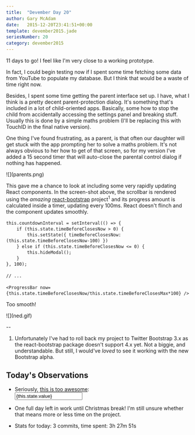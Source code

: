 ```yaml
---
title:  "Devember Day 20"
author: Gary McAdam
date:   2015-12-20T23:41:51+00:00
template: devember2015.jade
seriesNumber: 20
category: devember2015
---
```


11 days to go! <span class="more"></span> I feel like I'm very close to a working prototype.

In fact, I could begin testing now if I spent some time fetching some data from YouTube to populate my database. But I think that would be a waste of time right now.

Besides, I spent some time getting the parent interface set up. I have, what I think is a pretty decent parent-protection dialog. It's something that's included in a lot of child-oriented apps. Basically, some how to stop the child from accidentally accessing the settings panel and breaking stuff. Usually this is done by a simple maths problem (I'll be replacing this with TouchID in the final native version).

One thing I've found frustrating, as a parent, is that often our daughter will get stuck with the app prompting her to solve a maths problem. It's not always obvious to her how to get of that screen, so for my version I've added a 15 second timer that will auto-close the parental control dialog if nothing has happened.

<div class="img-responsive">
    ![](parents.png)
</div>

This gave me a chance to look at including some very rapidly updating React components. In the screen-shot above, the scrollbar is rendered using the *amazing* [react-bootstrap](https://react-bootstrap.github.io/) project<sup>1</sup> and its progress amount is calculated inside a timer, updating every 100ms. React doesn't flinch and the component updates smoothly.

    this.countdownInterval = setInterval(() => {
        if (this.state.timeBeforeClosesNow > 0) {
            this.setState({ timeBeforeClosesNow: (this.state.timeBeforeClosesNow-100) })
        } else if (this.state.timeBeforeClosesNow <= 0) {
            this.hideModal();
        }
    }, 100);

    // ...

    <ProgressBar now={this.state.timeBeforeClosesNow/this.state.timeBeforeClosesMax*100} />

Too smooth!

<div class="img-responsive img-lg">
    ![](ned.gif)
</div>

--
  1. Unfortunately I've had to roll back my project to Twitter Bootstrap 3.x as the react-bootstrap package doesn't support 4.x yet. Not a biggie, and understandable. But still, I would've *loved* to see it working with the new Bootstrap alpha.

## Today's Observations

 - Seriously, [this is too awesome](https://react-bootstrap.github.io/components.html#forms):  
        <Input
         type="text"
         value={this.state.value}
         placeholder="Enter text"
         label="Working example with validation"
         help="Validation is based on string length."
         bsStyle={this.validationState()}
         hasFeedback
         ref="input"
         groupClassName="group-class"
         labelClassName="label-class"
         onChange={this.handleChange} />

 - One full day left in work until Christmas break! I'm still unsure whether that means more or less time on the project.
 - Stats for today: 3 commits, time spent: 3h 27m 51s